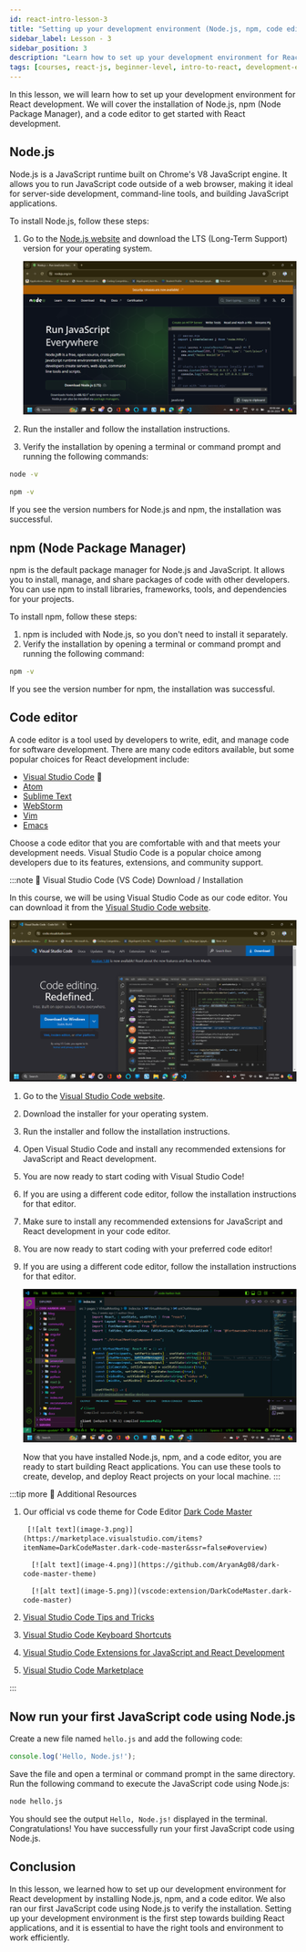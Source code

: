 ```yaml
---
id: react-intro-lesson-3
title: "Setting up your development environment (Node.js, npm, code editor)"
sidebar_label: Lesson - 3
sidebar_position: 3
description: "Learn how to set up your development environment for React development by installing Node.js, npm, and a code editor."
tags: [courses, react-js, beginner-level, intro-to-react, development-environment, node-js, npm, code-editor]
---
```


In this lesson, we will learn how to set up your development environment for React development. We will cover the installation of Node.js, npm (Node Package Manager), and a code editor to get started with React development.

## Node.js

Node.js is a JavaScript runtime built on Chrome's V8 JavaScript engine. It allows you to run JavaScript code outside of a web browser, making it ideal for server-side development, command-line tools, and building JavaScript applications.

To install Node.js, follow these steps:

1. Go to the [Node.js website](https://nodejs.org/) and download the LTS (Long-Term Support) version for your operating system.
    
   [![alt text](image.png)](https://nodejs.org/en)

2. Run the installer and follow the installation instructions.
3. Verify the installation by opening a terminal or command prompt and running the following commands:

```bash title="Check Node.js version"
node -v
```

```bash title="Check npm version"
npm -v
```

If you see the version numbers for Node.js and npm, the installation was successful.

## npm (Node Package Manager)

npm is the default package manager for Node.js and JavaScript. It allows you to install, manage, and share packages of code with other developers. You can use npm to install libraries, frameworks, tools, and dependencies for your projects.

To install npm, follow these steps:

1. npm is included with Node.js, so you don't need to install it separately.
2. Verify the installation by opening a terminal or command prompt and running the following command:

```bash title="Check npm version"
npm -v
```

If you see the version number for npm, the installation was successful.

## Code editor

A code editor is a tool used by developers to write, edit, and manage code for software development. There are many code editors available, but some popular choices for React development include:

- [Visual Studio Code](https://code.visualstudio.com/) 🚀
- [Atom](https://atom.io/)
- [Sublime Text](https://www.sublimetext.com/)
- [WebStorm](https://www.jetbrains.com/webstorm/)
- [Vim](https://www.vim.org/)
- [Emacs](https://www.gnu.org/software/emacs/)

Choose a code editor that you are comfortable with and that meets your development needs. Visual Studio Code is a popular choice among developers due to its features, extensions, and community support.

:::note 📝 Visual Studio Code (VS Code) Download / Installation

In this course, we will be using Visual Studio Code as our code editor. You can download it from the [Visual Studio Code website](https://code.visualstudio.com/).

![alt text](image-1.png)

1. Go to the [Visual Studio Code website](https://code.visualstudio.com/).
2. Download the installer for your operating system.
3. Run the installer and follow the installation instructions.
4. Open Visual Studio Code and install any recommended extensions for JavaScript and React development.
5. You are now ready to start coding with Visual Studio Code!
6. If you are using a different code editor, follow the installation instructions for that editor.
7. Make sure to install any recommended extensions for JavaScript and React development in your code editor.
8. You are now ready to start coding with your preferred code editor!
9. If you are using a different code editor, follow the installation instructions for that editor.

   ![alt text](image-2.png)

   Now that you have installed Node.js, npm, and a code editor, you are ready to start building React applications. You can use these tools to create, develop, and deploy React projects on your local machine.
:::

:::tip more 📌 Additional Resources

1. Our official vs code theme for Code Editor [Dark Code Master](https://marketplace.visualstudio.com/items?itemName=DarkCodeMaster.dark-code-master)
   
   <Tabs>
      <TabItem value="On Marketplace" label="On Marketplace">

        [![alt text](image-3.png)](https://marketplace.visualstudio.com/items?itemName=DarkCodeMaster.dark-code-master&ssr=false#overview)

      </TabItem>
      <TabItem value="On Github" label="On Github">

         [![alt text](image-4.png)](https://github.com/AryanAg08/dark-code-master-theme)

      </TabItem>

      <TabItem value="On Vs Code" label="On Vs Code">

         [![alt text](image-5.png)](vscode:extension/DarkCodeMaster.dark-code-master)

      </TabItem>
   </Tabs>   

2. [Visual Studio Code Tips and Tricks](https://code.visualstudio.com/docs/getstarted/tips-and-tricks)

3. [Visual Studio Code Keyboard Shortcuts](https://code.visualstudio.com/shortcuts/keyboard-shortcuts-windows.pdf)

4. [Visual Studio Code Extensions for JavaScript and React Development](https://code.visualstudio.com/docs/nodejs/reactjs-tutorial)

5. [Visual Studio Code Marketplace](https://marketplace.visualstudio.com/)

:::


## Now run your first JavaScript code using Node.js

Create a new file named `hello.js` and add the following code:

```javascript title="hello.js"
console.log('Hello, Node.js!');
```

Save the file and open a terminal or command prompt in the same directory. Run the following command to execute the JavaScript code using Node.js:

```bash
node hello.js
```

You should see the output `Hello, Node.js!` displayed in the terminal. Congratulations! You have successfully run your first JavaScript code using Node.js.

## Conclusion

In this lesson, we learned how to set up our development environment for React development by installing Node.js, npm, and a code editor. We also ran our first JavaScript code using Node.js to verify the installation. Setting up your development environment is the first step towards building React applications, and it is essential to have the right tools and environment to work efficiently.